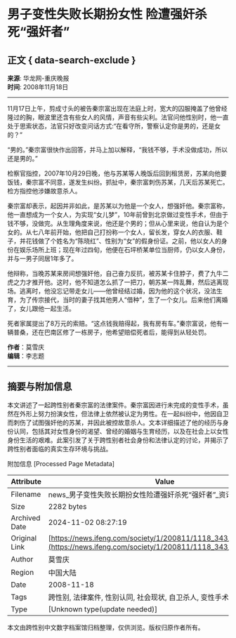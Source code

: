 # 男子变性失败长期扮女性 险遭强奸杀死“强奸者”

## 正文 { data-search-exclude }


**来源**: 华龙网-重庆晚报  
**时间**: 2008年11月18日  

---

11月17日上午，剪成寸头的被告秦宗富出现在法庭上时，宽大的囚服掩盖了他曾经隆过的胸，眼波里还含有些女人的风情，声音有些尖利。法官问他性别时，他一直处于思索状态，法官只好改变问话方式:“在看守所，警察认定你是男的，还是女的？”

“男的。”秦宗富很快作出回答，并马上加以解释，“我钱不够，手术没做成功，所以还是男的。”

检察官指控，2007年10月29日晚，他与苏某等人晚饭后回到租赁房，苏某向他要饭钱，秦宗富不同意，遂发生纠纷。抓扯中，秦宗富刺伤苏某，几天后苏某死亡。检方指控他涉嫌故意杀人。

秦宗富却表示，起因并非如此，是苏某以为他是一个女人，想强奸他。秦宗富称，他一直想成为一个女人，为实现“女儿梦”，10年前曾到北京做过变性手术，但由于钱不够，没做完。从生理角度来说，他还是个男的；但从心里来说，他自认为是个女的。从七八年前开始，他把自己打扮称一个女人，留长发，穿女人的衣服、鞋子，并花钱做了个姓名为“陈晓红”、性别为“女”的假身份证。之前，他以女人的身份在娱乐场所上班；现在年过四旬，他便在石坪桥某单位当厨师，仍以女人身份，并与一男子同居1年多了。

他辩称，当晚苏某来房间想强奸他，自己奋力反抗，被苏某卡住脖子，费了九牛二虎之力才推开他。这时，他不知道怎么抓了一把刀，朝苏某一阵乱舞，然后逃离现场。逃离时，他没忘记带走女儿——他曾经结过婚，因为他的这个状况，没法生育，为了传宗接代，当时的妻子找其他男人“借种”，生了一个女儿。后来他们离婚了，女儿跟他一起生活。

死者家属提出了8万元的索赔。“这点钱我赔得起，我有房有车。”秦宗富说，他有一辆普桑，还在巴南区修了一栋房子，他希望赔偿死者后，能得到从轻处罚。

**作者**：莫雪庆  
**编辑**：李志题   

---

## 摘要与附加信息

<!-- tcd_abstract -->
本文讲述了一起跨性别者秦宗富的法律案件。秦宗富因进行未完成的变性手术，虽然在外形上努力扮演女性，但法律上依然被认定为男性。在一起纠纷中，他因自卫而刺伤了试图强奸他的苏某，并因此被控故意杀人。文本详细描述了他的经历与身份认同，包括其对女性身份的渴望、曾经的婚姻与生育经历，以及在社会上以女性身份生活的艰难。此案引发了关于跨性别者社会身份和法律认定的讨论，并揭示了跨性别者面临的真实生存环境与挑战。
<!-- tcd_abstract_end -->

附加信息 [Processed Page Metadata]

| Attribute       | Value                                  |
|-----------------|----------------------------------------|
| Filename        | news_男子变性失败长期扮女性险遭强奸杀死“强奸者”_资讯.md                             |
| Size            | 2282 bytes                           |
| Archived Date   | 2024-11-02 08:27:19                             |
| Original Link   | [https://news.ifeng.com/society/1/200811/1118_343_882606.shtml](https://news.ifeng.com/society/1/200811/1118_343_882606.shtml)                       |
| Author          | 莫雪庆                               |
| Region          | 中国大陆                               |
| Date            | 2008-11-18                                 |
| Tags            | 跨性别, 法律案件, 性别认同, 社会现状, 自卫杀人, 变性手术                                 |
| Type            | [Unknown type(update needed)]                                 |
<!-- tcd_table_end -->

本文由跨性别中文数字档案馆归档整理，仅供浏览。版权归原作者所有。
